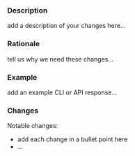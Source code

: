 ### Description

add a description of your changes here...

### Rationale

tell us why we need these changes...

### Example

add an example CLI or API response...

### Changes

Notable changes:
* add each change in a bullet point here
* ...


